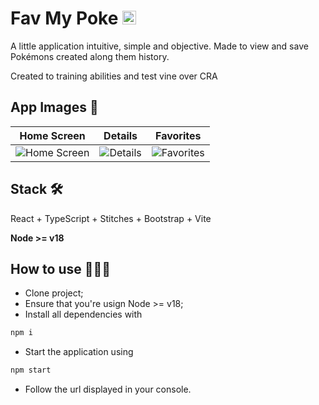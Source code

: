 # Fav My Poke <img src="https://rgallotti.com/img/pokeball.ico" alt="pokeball" style="height: 22px; width:22px;"/>
A little application intuitive, simple and objective. Made to view and save Pokémons created along them history.

Created to training abilities and test vine over CRA 

## App Images 📸

Home Screen | Details | Favorites
------ | ------ | -----
![Home Screen](https://rgallotti.com/img/favmypoke-home.png "Home Screen") | ![Details](https://rgallotti.com/img/favmypoke-details.png "Details") | ![Favorites](https://rgallotti.com/img/favmypoke-favorites.png "Favorites")

## Stack 🛠️
React + TypeScript + Stitches + Bootstrap + Vite 

__Node >= v18__

## How to use 👨🏻‍🏫
- Clone project;
- Ensure that you're usign Node >= v18;
- Install all dependencies with
```bash
npm i
```
- Start the application using 
```bash
npm start
```
- Follow the url displayed in your console.

